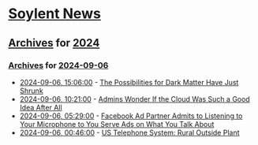 # [Soylent News](../../../README.md)

## [Archives](../../index.md) for [2024](../index.md)

### [Archives](../../index.md) for [2024-09-06](index.md)

* [2024-09-06, 15:06:00](https://soylentnews.org/article.pl?sid=24/09/05/043255&from=rss) - [The Possibilities for Dark Matter Have Just Shrunk](https://soylentnews.org/article.pl?sid=24/09/05/043255&from=rss)
* [2024-09-06, 10:21:00](https://soylentnews.org/article.pl?sid=24/09/04/153219&from=rss) - [Admins Wonder If the Cloud Was Such a Good Idea After All](https://soylentnews.org/article.pl?sid=24/09/04/153219&from=rss)
* [2024-09-06, 05:29:00](https://soylentnews.org/article.pl?sid=24/09/04/150219&from=rss) - [Facebook Ad Partner Admits to Listening to Your Microphone to You Serve Ads on What You Talk About](https://soylentnews.org/article.pl?sid=24/09/04/150219&from=rss)
* [2024-09-06, 00:46:00](https://soylentnews.org/article.pl?sid=24/09/04/1456255&from=rss) - [US Telephone System: Rural Outside Plant](https://soylentnews.org/article.pl?sid=24/09/04/1456255&from=rss)
